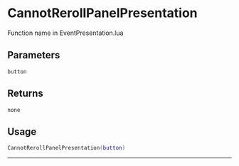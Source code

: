 # CannotRerollPanelPresentation
Function name in EventPresentation.lua
## Parameters
`button`
## Returns
`none`
## Usage
```lua
CannotRerollPanelPresentation(button)
```
---

